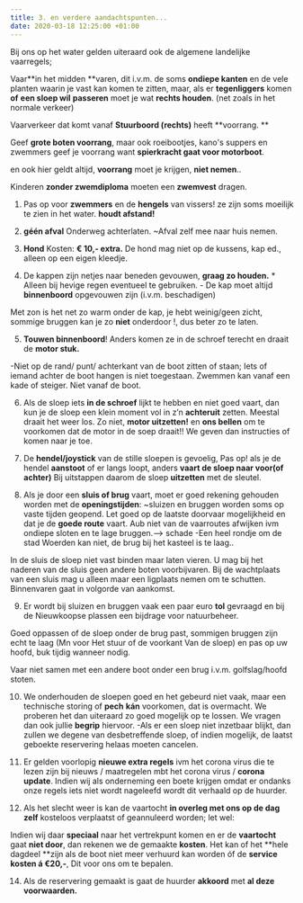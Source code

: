 ```yaml
---
title: 3. en verdere aandachtspunten...
date: 2020-03-18 12:25:00 +01:00
---
```


Bij ons op het water gelden uiteraard ook de algemene landelijke vaarregels;

Vaar**in het midden **varen, dit i.v.m. de soms **ondiepe kanten** en de vele planten waarin je vast kan komen te zitten, maar, als er **tegenliggers** komen **of** **een sloep wil** **passeren** moet je wat **rechts houden**. (net zoals in het normale verkeer)

Vaarverkeer dat komt vanaf **Stuurboord (rechts)** heeft **voorrang. **

Geef **grote boten voorrang**, maar ook roeibootjes, kano's suppers en zwemmers geef je voorrang want **spierkracht gaat voor motorboot**.

en ook hier geldt altijd, **voorrang** moet je krijgen, **niet nemen**..

Kinderen **zonder zwemdiploma** moeten een **zwemvest** dragen.

1) Pas op voor **zwemmers** en de **hengels** van vissers! ze zijn soms moeilijk te zien in het water. **houdt afstand!** 

2) **géén afval** Onderweg achterlaten.  ~Afval zelf mee naar huis nemen.

3) **Hond** Kosten: **€ 10,- extra.** De hond mag niet op de kussens, kap ed., alleen op een eigen kleedje. 

4) De kappen zijn netjes naar beneden gevouwen, **graag zo houden.**  * Alleen bij hevige regen eventueel te gebruiken. - De kap moet altijd **binnenboord** opgevouwen zijn (i.v.m. beschadigen)

Met zon is het net zo warm onder de kap, je hebt weinig/geen zicht,  sommige bruggen kan je zo **niet** onderdoor !, dus beter zo te laten.

5) **Touwen binnenboord**! Anders komen ze in de schroef terecht en draait de **motor stuk.**

-Niet op de rand/ punt/ achterkant van de boot zitten of staan; Iets of iemand achter de boot hangen is niet toegestaan. Zwemmen kan vanaf een kade of steiger. Niet vanaf de boot.

6) Als de sloep iets **in de schroef** lijkt te hebben en niet goed vaart, dan kun je de sloep een klein moment vol in z’n **achteruit** zetten. Meestal draait het weer los. Zo niet, **motor uitzetten!** en **ons bellen** om te voorkomen dat de motor in de soep draait!! We geven dan instructies of komen naar je toe.

7) De **hendel/joystick** van de stille sloepen is gevoelig, Pas op! als je de hendel **aanstoot** of er langs loopt, anders **vaart de sloep naar voor(of achter)**
Bij uitstappen daarom de sloep **uitzetten** met de sleutel.

8) Als je door een **sluis of brug** vaart, moet er goed rekening gehouden worden met de **openingstijden**:   ~sluizen en bruggen worden soms op vaste tijden geopend. Let goed op de laatste doorvaar mogelijkheid en dat je de **goede route** vaart.
Aub niet van de vaarroutes afwijken ivm ondiepe sloten en te lage bruggen.--> schade
-Een heel rondje om de stad Woerden kan niet, de brug bij het kasteel is te laag..

In de sluis de sloep niet vast binden maar laten vieren.
U mag bij het naderen van de sluis geen andere boten voorbijvaren. Bij de wachtplaats van een sluis mag u alleen maar een ligplaats nemen om te schutten. Binnenvaren gaat in volgorde van aankomst.

9) Er wordt bij sluizen en bruggen vaak een paar euro **tol** gevraagd en bij de Nieuwkoopse plassen een bijdrage voor natuurbeheer.

Goed oppassen of de sloep onder de brug past, sommigen bruggen zijn echt te laag (Mn voor Het stuur of de voorkant Van de sloep) en pas op uw hoofd, buk tijdig wanneer nodig.
 
Vaar niet samen met een andere boot onder een brug i.v.m. golfslag/hoofd stoten.

10) We onderhouden de sloepen goed en het gebeurd niet vaak, maar een technische storing of **pech** **kán** voorkomen, dat is overmacht. We proberen het dan uiteraard zo goed mogelijk op te lossen. We vragen dan ook jullie **begrip** hiervoor. 
-Als er een sloep niet inzetbaar blijkt, dan zullen we degene van desbetreffende sloep, of indien mogelijk, de laatst geboekte reservering helaas moeten cancelen.

11) Er gelden voorlopig **nieuwe extra regels** ivm het corona virus die te lezen zijn bij nieuws / maatregelen mbt het corona virus / **corona update**. Indien wij als onderneming een boete krijgen omdat er ondanks onze regels iets niet wordt nageleefd wordt dit verhaald op de huurder.

13) Als het slecht weer is kan de vaartocht **in overleg met ons op de dag zelf** kosteloos verplaatst of geannuleerd worden; 
let wel:

Indien wij daar **speciaal** naar het vertrekpunt komen en er de **vaartocht** gaat **niet door**, dan rekenen we de gemaakte **kosten**. Het kan of het **hele dagdeel **zijn als de boot niet meer verhuurd kan worden óf de **service kosten á €20,-**, Dit voor ons om te bepalen.

14) Als de reservering gemaakt is gaat de huurder **akkoord** met **al deze voorwaarden.**
